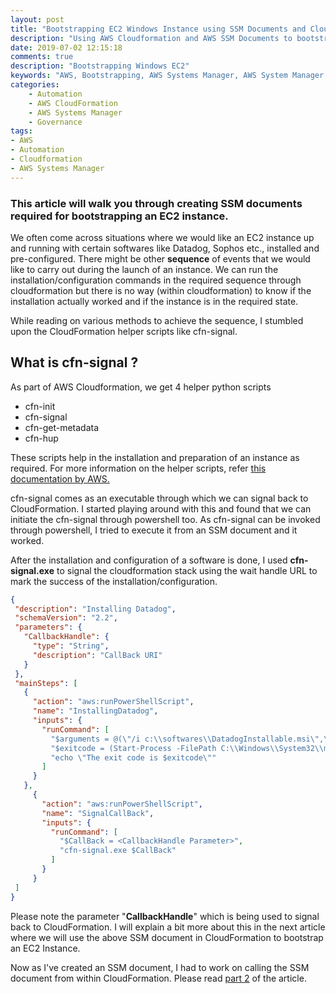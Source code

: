 ```yaml
---
layout: post
title: "Bootstrapping EC2 Windows Instance using SSM Documents and Cloudformation - Part 1"
description: "Using AWS Cloudformation and AWS SSM Documents to bootstrap an instance"
date: 2019-07-02 12:15:18
comments: true
description: "Bootstrapping Windows EC2"
keywords: "AWS, Bootstrapping, AWS Systems Manager, AWS System Manager Documents, Cloudformation, Automation, SSM Documents"
categories:
    - Automation
    - AWS CloudFormation
    - AWS Systems Manager
    - Governance
tags:
- AWS
- Automation
- Cloudformation
- AWS Systems Manager
---
```


### This article will walk you through creating SSM documents required for bootstrapping an EC2 instance.

We often come across situations where we would like an EC2 instance up and running with certain softwares like Datadog, Sophos etc., installed and pre-configured. There might be other <b>sequence</b> of events that we would like to carry out during the launch of an instance. We can run the installation/configuration commands in the required sequence through cloudformation but there is no way (within cloudformation) to know if the installation actually worked and if the instance is in the required state.

While reading on various methods to achieve the sequence, I stumbled upon the CloudFormation helper scripts like cfn-signal. 

<h2> What is <b> cfn-signal </b> ? </h2>

As part of AWS Cloudformation, we get 4 helper python scripts 
<ul>
    <li>cfn-init</li>
    <li>cfn-signal</li>
    <li>cfn-get-metadata</li>
    <li>cfn-hup</li>
</ul>

These scripts help in the installation and preparation of an instance as required. For more information on the helper scripts, refer <a href="https://docs.aws.amazon.com/AWSCloudFormation/latest/UserGuide/cfn-helper-scripts-reference.html">this documentation by AWS.</a>

cfn-signal comes as an executable through which we can signal back to CloudFormation. I started playing around with this and found that we can initiate the cfn-signal through powershell too. As cfn-signal can be invoked through powershell, I tried to execute it from an SSM document and it worked. 

After the installation and configuration of a software is done, I used <b>cfn-signal.exe</b> to signal the cloudformation stack using the wait handle URL to mark the success of the installation/configuration.


 ```json
{
  "description": "Installing Datadog",
  "schemaVersion": "2.2",
  "parameters": {
    "CallbackHandle": {
      "type": "String",
      "description": "CallBack URI"
    }
  },
  "mainSteps": [
    {
      "action": "aws:runPowerShellScript",
      "name": "InstallingDatadog",
      "inputs": {
        "runCommand": [
          "$arguments = @(\"/i c:\\softwares\\DatadogInstallable.msi\",\"/qn\",\"/l*v c:\\programdata\\msi.log\",\"APIKEY=ABC\")",
          "$exitcode = (Start-Process -FilePath C:\\Windows\\System32\\msiexec.exe -Wait -ArgumentList $arguments -Passthru).ExitCode",
          "echo \"The exit code is $exitcode\""
        ]
      }
    },
      {
        "action": "aws:runPowerShellScript",
        "name": "SignalCallBack",
        "inputs": {
          "runCommand": [
            "$CallBack = <CallbackHandle Parameter>",
            "cfn-signal.exe $CallBack"
          ]
        }
      }
  ]
}


 ```

Please note the parameter "<b>CallbackHandle</b>" which is being used to signal back to CloudFormation. I will explain a bit more about this in the next article where we will use the above SSM document in CloudFormation to bootstrap an EC2 Instance.

Now as I've created an SSM document, I had to work on calling the SSM document from within CloudFormation. Please read [part 2](../cfn-sequential) of the article.




